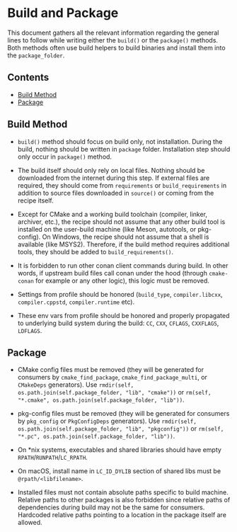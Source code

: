 # Build and Package

This document gathers all the relevant information regarding the general lines to follow while writing either the `build()` or the `package()` methods.
Both methods often use build helpers to build binaries and install them into the `package_folder`.

<!-- toc -->
## Contents

  * [Build Method](#build-method)
  * [Package](#package)<!-- endToc -->

## Build Method

* `build()` method should focus on build only, not installation. During the build, nothing should be written in `package` folder. Installation step should only occur in `package()` method.

* The build itself should only rely on local files. Nothing should be downloaded from the internet during this step. If external files are required, they should come from `requirements` or `build_requirements` in addition to source files downloaded in `source()` or coming from the recipe itself.

* Except for CMake and a working build toolchain (compiler, linker, archiver, etc.), the recipe should not assume that any other build tool is installed on the user-build machine (like Meson, autotools, or pkg-config). On Windows, the recipe should not assume that a shell is available (like MSYS2). Therefore, if the build method requires additional tools, they should be added to `build_requirements()`.

* It is forbidden to run other conan client commands during build. In other words, if upstream build files call conan under the hood (through `cmake-conan` for example or any other logic), this logic must be removed.

* Settings from profile should be honored (`build_type`, `compiler.libcxx`, `compiler.cppstd`, `compiler.runtime` etc).

* These env vars from profile should be honored and properly propagated to underlying build system during the build: `CC`, `CXX`, `CFLAGS`, `CXXFLAGS`, `LDFLAGS`.

## Package

* CMake config files must be removed (they will be generated for consumers by `cmake_find_package`, `cmake_find_package_multi`, or `CMakeDeps` generators). Use `rmdir(self, os.path.join(self.package_folder, "lib", "cmake"))` or `rm(self, "*.cmake", os.path.join(self.package_folder, "lib"))`.

* pkg-config files must be removed (they will be generated for consumers by `pkg_config` or `PkgConfigDeps` generators). Use `rmdir(self, os.path.join(self.package_folder, "lib", "pkgconfig"))` or `rm(self, "*.pc", os.path.join(self.package_folder, "lib"))`.

* On *nix systems, executables and shared libraries should have empty `RPATH`/`RUNPATH`/`LC_RPATH`.

* On macOS, install name in `LC_ID_DYLIB` section of shared libs must be `@rpath/<libfilename>`.

* Installed files must not contain absolute paths specific to build machine. Relative paths to other packages is also forbidden since relative paths of dependencies during build may not be the same for consumers. Hardcoded relative paths pointing to a location in the package itself are allowed.
